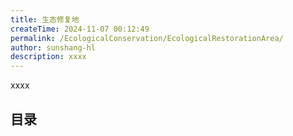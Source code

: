 ```yaml
---
title: 生态修复地
createTime: 2024-11-07 00:12:49
permalink: /EcologicalConservation/EcologicalRestorationArea/
author: sunshang-hl
description: xxxx
---
```


xxxx

## 目录

